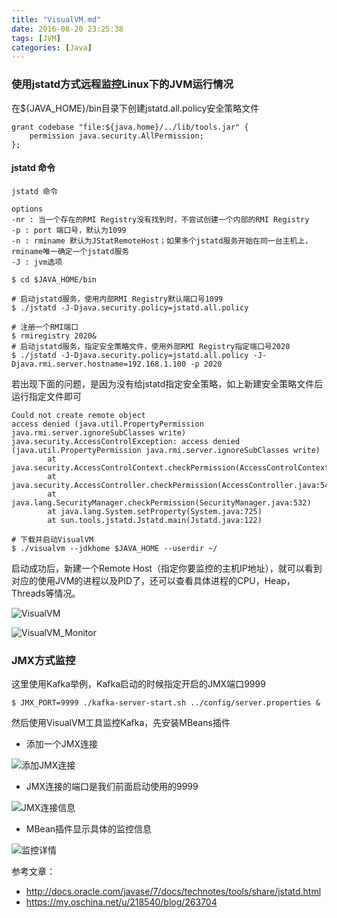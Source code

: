 ```yaml
---
title: "VisualVM.md"
date: 2016-08-20 23:25:38
tags: [JVM]
categories: [Java]
---
```


### 使用jstatd方式远程监控Linux下的JVM运行情况

在${JAVA_HOME}/bin目录下创建jstatd.all.policy安全策略文件

```
grant codebase "file:${java.home}/../lib/tools.jar" {
    permission java.security.AllPermission;
};
```

#### jstatd 命令

```
jstatd 命令

options
-nr : 当一个存在的RMI Registry没有找到时，不尝试创建一个内部的RMI Registry
-p : port 端口号，默认为1099
-n : rminame 默认为JStatRemoteHost；如果多个jstatd服务开始在同一台主机上，rminame唯一确定一个jstatd服务
-J : jvm选项

$ cd $JAVA_HOME/bin

# 启动jstatd服务，使用内部RMI Registry默认端口号1099
$ ./jstatd -J-Djava.security.policy=jstatd.all.policy

# 注册一个RMI端口
$ rmiregistry 2020&
# 启动jstatd服务，指定安全策略文件，使用外部RMI Registry指定端口号2020
$ ./jstatd -J-Djava.security.policy=jstatd.all.policy -J-Djava.rmi.server.hostname=192.168.1.100 -p 2020
```


若出现下面的问题，是因为没有给jstatd指定安全策略，如上新建安全策略文件后运行指定文件即可

```
Could not create remote object  
access denied (java.util.PropertyPermission java.rmi.server.ignoreSubClasses write)  
java.security.AccessControlException: access denied (java.util.PropertyPermission java.rmi.server.ignoreSubClasses write)  
        at java.security.AccessControlContext.checkPermission(AccessControlContext.java:323)  
        at java.security.AccessController.checkPermission(AccessController.java:546)  
        at java.lang.SecurityManager.checkPermission(SecurityManager.java:532)  
        at java.lang.System.setProperty(System.java:725)  
        at sun.tools.jstatd.Jstatd.main(Jstatd.java:122)  
```

```
# 下载并启动VisualVM
$ ./visualvm --jdkhome $JAVA_HOME --userdir ~/
```

启动成功后，新建一个Remote Host（指定你要监控的主机IP地址），就可以看到对应的使用JVM的进程以及PID了，还可以查看具体进程的CPU，Heap，Threads等情况。

![VisualVM](http://img.blog.csdn.net/20161216122534885?watermark/2/text/aHR0cDovL2Jsb2cuY3Nkbi5uZXQvYmlyZGJlbg==/font/5a6L5L2T/fontsize/400/fill/I0JBQkFCMA==/dissolve/70/gravity/Center)

![VisualVM_Monitor](http://img.blog.csdn.net/20161216133120180?watermark/2/text/aHR0cDovL2Jsb2cuY3Nkbi5uZXQvYmlyZGJlbg==/font/5a6L5L2T/fontsize/400/fill/I0JBQkFCMA==/dissolve/70/gravity/Center)

### JMX方式监控

这里使用Kafka举例，Kafka启动的时候指定开启的JMX端口9999

```
$ JMX_PORT=9999 ./kafka-server-start.sh ../config/server.properties &
```

然后使用VisualVM工具监控Kafka，先安装MBeans插件

- 添加一个JMX连接

![添加JMX连接](http://img.blog.csdn.net/20170206192807778?watermark/2/text/aHR0cDovL2Jsb2cuY3Nkbi5uZXQvYmlyZGJlbg==/font/5a6L5L2T/fontsize/400/fill/I0JBQkFCMA==/dissolve/70/gravity/Center)

- JMX连接的端口是我们前面启动使用的9999

![JMX连接信息](http://img.blog.csdn.net/20170206192827680?watermark/2/text/aHR0cDovL2Jsb2cuY3Nkbi5uZXQvYmlyZGJlbg==/font/5a6L5L2T/fontsize/400/fill/I0JBQkFCMA==/dissolve/70/gravity/Center)

- MBean插件显示具体的监控信息

![监控详情](http://img.blog.csdn.net/20170206192732559?watermark/2/text/aHR0cDovL2Jsb2cuY3Nkbi5uZXQvYmlyZGJlbg==/font/5a6L5L2T/fontsize/400/fill/I0JBQkFCMA==/dissolve/70/gravity/Center)

参考文章：

- http://docs.oracle.com/javase/7/docs/technotes/tools/share/jstatd.html
- https://my.oschina.net/u/218540/blog/263704